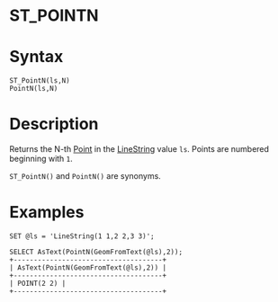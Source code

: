 # ST_POINTN

#

# Syntax

```
ST_PointN(ls,N)
PointN(ls,N)
```

#

# Description

Returns the N-th [Point](../point-properties/point-properties-y.md) in the [LineString](../wkb/linestringfromwkb.md) value `ls`.
Points are numbered beginning with `1`.

`ST_PointN()` and `PointN()` are synonyms.

#

# Examples

```
SET @ls = 'LineString(1 1,2 2,3 3)';

SELECT AsText(PointN(GeomFromText(@ls),2));
+-------------------------------------+
| AsText(PointN(GeomFromText(@ls),2)) |
+-------------------------------------+
| POINT(2 2) |
+-------------------------------------+
```